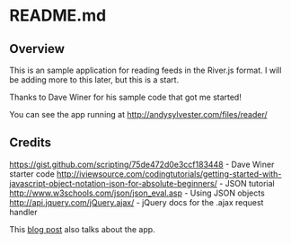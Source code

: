 README.md
=========

Overview
--------

This is an sample application for reading feeds in the River.js format. I will be adding more to this later, but this is a start.

Thanks to Dave Winer for his sample code that got me started!

You can see the app running at http://andysylvester.com/files/reader/

Credits
-------

https://gist.github.com/scripting/75de472d0e3ccf183448 - Dave Winer starter code
http://iviewsource.com/codingtutorials/getting-started-with-javascript-object-notation-json-for-absolute-beginners/ - JSON tutorial
http://www.w3schools.com/json/json_eval.asp - Using JSON objects   
http://api.jquery.com/jQuery.ajax/ - jQuery docs for the .ajax request handler

This <a href="http://andysylvester.com/2014/07/14/minimal-river-js-reader/">blog post</a> also talks about the app.

 